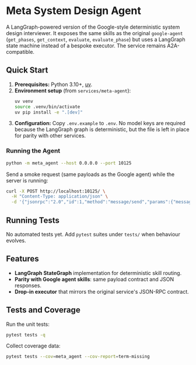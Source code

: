 # Meta System Design Agent

A LangGraph-powered version of the Google-style deterministic system design interviewer.
It exposes the same skills as the original `google-agent` (`get_phases`, `get_context`,
`evaluate`, `evaluate_phase`) but uses a LangGraph state machine instead of a bespoke
executor. The service remains A2A-compatible.

## Quick Start

1. **Prerequisites:** Python 3.10+, [uv](https://github.com/astral-sh/uv).
2. **Environment setup** (from `services/meta-agent`):
   ```bash
   uv venv
   source .venv/bin/activate
   uv pip install -e ".[dev]"
   ```
3. **Configuration:** Copy `.env.example` to `.env`. No model keys are required because
   the LangGraph graph is deterministic, but the file is left in place for parity with
   other services.

### Running the Agent

```bash
python -m meta_agent --host 0.0.0.0 --port 10125
```

Send a smoke request (same payloads as the Google agent) while the server is running:

```bash
curl -X POST http://localhost:10125/ \
  -H "Content-Type: application/json" \
  -d '{"jsonrpc":"2.0","id":1,"method":"message/send","params":{"message":{"messageId":"meta-test-1","role":"user","parts":[{"kind":"text","text":"{\"skill\": \"get_phases\"}"}]}}}'
```

## Running Tests

No automated tests yet. Add `pytest` suites under `tests/` when behaviour evolves.

## Features

- **LangGraph StateGraph** implementation for deterministic skill routing.
- **Parity with Google agent skills**: same payload contract and JSON responses.
- **Drop-in executor** that mirrors the original service's JSON-RPC contract.

## Tests and Coverage

Run the unit tests:

```bash
pytest tests -q
```

Collect coverage data:

```bash
pytest tests --cov=meta_agent --cov-report=term-missing
```
